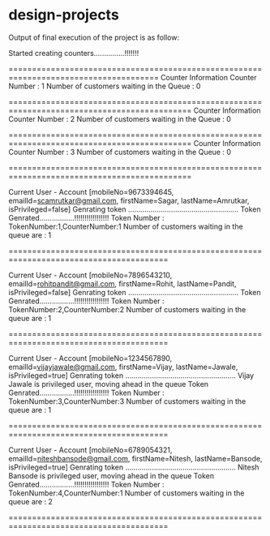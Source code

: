 # design-projects

Output of final execution of the project is as follow: 

Started creating counters...............!!!!!!!

====================================================================================== 
Counter Information
Counter Number : 1
Number of customers waiting in the Queue : 0

=============================================================================================
Counter Information
Counter Number : 2
Number of customers waiting in the Queue : 0

=============================================================================================
Counter Information
Counter Number : 3
Number of customers waiting in the Queue : 0

=============================================================================================

Current User - Account [mobileNo=9673394645, emailId=scamrutkar@gmail.com, firstName=Sagar, lastName=Amrutkar, isPrivileged=false]
Genrating token ......................................................
Token Genrated.................!!!!!!!!!!!!!!!!!
Token Number : TokenNumber:1,CounterNumber:1
Number of customers waiting in the queue are : 1

========================================================================================

Current User - Account [mobileNo=7896543210, emailId=rohitpandit@gmail.com, firstName=Rohit, lastName=Pandit, isPrivileged=false]
Genrating token ......................................................
Token Genrated.................!!!!!!!!!!!!!!!!!
Token Number : TokenNumber:2,CounterNumber:2
Number of customers waiting in the queue are : 1

========================================================================================

Current User - Account [mobileNo=1234567890, emailId=vijayjawale@gmail.com, firstName=Vijay, lastName=Jawale, isPrivileged=true]
Genrating token ......................................................
Vijay Jawale is privileged user, moving ahead in the queue
Token Genrated.................!!!!!!!!!!!!!!!!!
Token Number : TokenNumber:3,CounterNumber:3
Number of customers waiting in the queue are : 1

========================================================================================

Current User - Account [mobileNo=6789054321, emailId=niteshbansode@gmail.com, firstName=Nitesh, lastName=Bansode, isPrivileged=true]
Genrating token ......................................................
Nitesh Bansode is privileged user, moving ahead in the queue
Token Genrated.................!!!!!!!!!!!!!!!!!
Token Number : TokenNumber:4,CounterNumber:1
Number of customers waiting in the queue are : 2

========================================================================================
